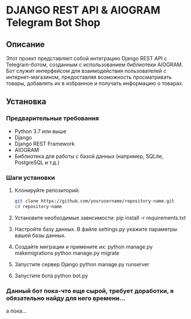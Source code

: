 # DJANGO REST API & AIOGRAM Telegram Bot Shop

## Описание

Этот проект представляет собой интеграцию Django REST API с Telegram-ботом, созданным с использованием библиотеки AIOGRAM. Бот служит интерфейсом для взаимодействия пользователей с интернет-магазином, предоставляя возможность просматривать товары, добавлять их в избранное и получать информацию о товарах.

## Установка

### Предварительные требования

- Python 3.7 или выше
- Django
- Django REST Framework
- AIOGRAM
- Библиотека для работы с базой данных (например, SQLite, PostgreSQL и т.д.)

### Шаги установки

1. Клонируйте репозиторий:
   ```bash
   git clone https://github.com/yourusername/repository-name.git
   cd repository-name


2. Установите необходимые зависимости:
    pip install -r requirements.txt

3. Настройте базу данных. В файле settings.py укажите параметры вашей базы данных.

4. Создайте миграции и примените их:
    python manage.py makemigrations
    python manage.py migrate

5. Запустите сервер Django
python manage.py runserver

6. Запустите бота 
    python bot.py

### Данный бот пока-что еще сырой, требует доработки, я обязательно найду для него времени...
а пока...

